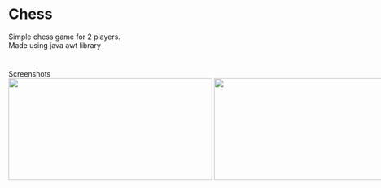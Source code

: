 # Chess
Simple chess game for 2 players. <br/>
Made using java awt library

#
Screenshots
<nobr><img src="https://github.com/witek3100/Chess/static/chess1.png"  width="400" height="200">
<img src="https://github.com/witek3100/Chess/static/chess2.png"  width="400" height="200"></nobr>
